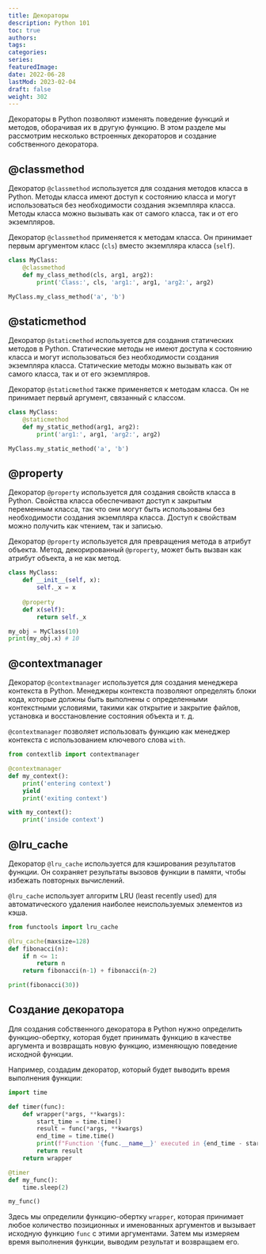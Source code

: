 ```yaml
---
title: Декораторы
description: Python 101
toc: true
authors:
tags:
categories:
series:
featuredImage:
date: 2022-06-28
lastMod: 2023-02-04
draft: false
weight: 302
---
```


Декораторы в Python позволяют изменять поведение функций и методов, оборачивая их в другую функцию. В этом разделе мы рассмотрим несколько встроенных декораторов и создание собственного декоратора.

## @classmethod

Декоратор `@classmethod` используется для создания методов класса в Python. Методы класса имеют доступ к состоянию класса и могут использоваться без необходимости создания экземпляра класса. Методы класса можно вызывать как от самого класса, так и от его экземпляров.

Декоратор `@classmethod` применяется к методам класса. Он принимает первым аргументом класс (`cls`) вместо экземпляра класса (`self`).

```python
class MyClass:
    @classmethod
    def my_class_method(cls, arg1, arg2):
        print('Class:', cls, 'arg1:', arg1, 'arg2:', arg2)

MyClass.my_class_method('a', 'b')
```

## @staticmethod

Декоратор `@staticmethod` используется для создания статических методов в Python. Статические методы не имеют доступа к состоянию класса и могут использоваться без необходимости создания экземпляра класса. Статические методы можно вызывать как от самого класса, так и от его экземпляров.

Декоратор `@staticmethod` также применяется к методам класса. Он не принимает первый аргумент, связанный с классом.

```python
class MyClass:
    @staticmethod
    def my_static_method(arg1, arg2):
        print('arg1:', arg1, 'arg2:', arg2)

MyClass.my_static_method('a', 'b')
```

## @property

Декоратор `@property` используется для создания свойств класса в Python. Свойства класса обеспечивают доступ к закрытым переменным класса, так что они могут быть использованы без необходимости создания экземпляра класса. Доступ к свойствам можно получить как чтением, так и записью.

Декоратор `@property` используется для превращения метода в атрибут объекта. Метод, декорированный `@property`, может быть вызван как атрибут объекта, а не как метод.

```python
class MyClass:
    def __init__(self, x):
        self._x = x
    
    @property
    def x(self):
        return self._x

my_obj = MyClass(10)
print(my_obj.x) # 10
```

## @contextmanager

Декоратор `@contextmanager` используется для создания менеджера контекста в Python. Менеджеры контекста позволяют определять блоки кода, которые должны быть выполнены с определенными контекстными условиями, такими как открытие и закрытие файлов, установка и восстановление состояния объекта и т. д.

`@contextmanager` позволяет использовать функцию как менеджер контекста с использованием ключевого слова `with`.

```python
from contextlib import contextmanager

@contextmanager
def my_context():
    print('entering context')
    yield
    print('exiting context')

with my_context():
    print('inside context')
```

## @lru_cache

Декоратор `@lru_cache` используется для кэширования результатов функции. Он сохраняет результаты вызовов функции в памяти, чтобы избежать повторных вычислений.

`@lru_cache` использует алгоритм LRU (least recently used) для автоматического удаления наиболее неиспользуемых элементов из кэша.

```python
from functools import lru_cache

@lru_cache(maxsize=128)
def fibonacci(n):
    if n <= 1:
        return n
    return fibonacci(n-1) + fibonacci(n-2)

print(fibonacci(30))
```

## Создание декоратора

Для создания собственного декоратора в Python нужно определить функцию-обертку, которая будет принимать функцию в качестве аргумента и возвращать новую функцию, изменяющую поведение исходной функции.

Например, создадим декоратор, который будет выводить время выполнения функции:

```python
import time

def timer(func):
    def wrapper(*args, **kwargs):
        start_time = time.time()
        result = func(*args, **kwargs)
        end_time = time.time()
        print(f"Function '{func.__name__}' executed in {end_time - start_time:.4f} seconds")
        return result
    return wrapper

@timer
def my_func():
    time.sleep(2)

my_func()
```

Здесь мы определили функцию-обертку `wrapper`, которая принимает любое количество позиционных и именованных аргументов и вызывает исходную функцию `func` с этими аргументами. Затем мы измеряем время выполнения функции, выводим результат и возвращаем его.
